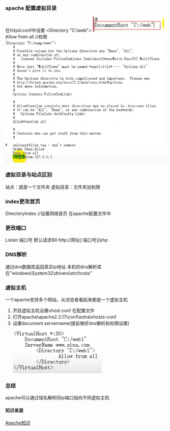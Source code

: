 ### apache 配置虚拟目录
在httpd.conf中设置
<Directory "C:\web">
![](images/2022-07-13-15-21-15.png)
Allow from all   //权限
![](images/2022-07-13-15-22-22.png)

### 虚拟目录与站点区别
站点：就是一个文件夹
虚拟目录：文件夹加权限

### index更改首页
DirectoryIndex  //设置网络首页
在apache配置文件中

### 更改端口
Listen 端口号
默认请求80
http://网址[:端口号]/php

### DNS解析
通过dns数据库返回真实ip地址
本机的dns解析库在"windows\System32\drivers\etc\hosts"

### 虚拟主机
一个apache支持多个网站，从浏览者看起来都是一个虚拟主机
1. 开启虚拟主机设置vhost.conf  在配置文件
2. 打开apache\apache2.2.17\conf\extra\vhosts-conf
3. 设置document servername(提前做好dns解析和权限设置)
   ![](images/2022-07-13-15-12-18.png)

### 总结
apache可以通过域名解析同ip端口指向不同虚拟主机
#### 知识来源
[Apache知识](https://www.bilibili.com/video/BV1JJ411K7Dz?spm_id_from=333.337.search-card.all.click&vd_source=99a84026be75fc77ea32288e60fcb6b4)